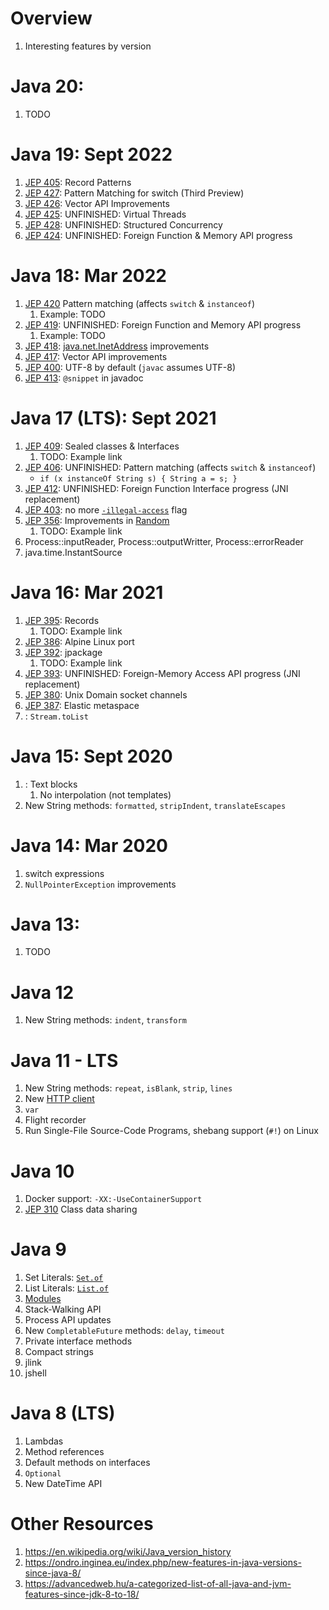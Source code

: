 # Overview
1. Interesting features by version


# Java 20:
1. TODO


# Java 19: Sept 2022
1. [JEP 405](https://openjdk.org/jeps/405):	Record Patterns
1. [JEP 427](https://openjdk.org/jeps/427):	Pattern Matching for switch (Third Preview)
1. [JEP 426](https://openjdk.org/jeps/426):	Vector API Improvements
1. [JEP 425](https://openjdk.org/jeps/425):	UNFINISHED: Virtual Threads
1. [JEP 428](https://openjdk.org/jeps/428):	UNFINISHED: Structured Concurrency
1. [JEP 424](https://openjdk.org/jeps/424):	UNFINISHED: Foreign Function & Memory API progress


# Java 18: Mar 2022
1. [JEP 420](https://openjdk.org/jeps/420) Pattern matching (affects `switch` & `instanceof`)
    1. Example: TODO
1. [JEP 419](https://openjdk.org/jeps/419): UNFINISHED: Foreign Function and Memory API progress
    1. Example: TODO
1. [JEP 418](https://openjdk.org/jeps/418): [java.net.InetAddress](https://docs.oracle.com/en/java/javase/18/docs/api/java.base/java/net/InetAddress.html) improvements
1. [JEP 417](https://openjdk.org/jeps/417): Vector API improvements
1. [JEP 400](https://openjdk.org/jeps/400): UTF-8 by default (`javac` assumes UTF-8)
1. [JEP 413](https://openjdk.org/jeps/413): `@snippet` in javadoc


# Java 17 (LTS): Sept 2021
1. [JEP 409](https://openjdk.org/jeps/409): Sealed classes & Interfaces
    1. TODO: Example link
1. [JEP 406](https://openjdk.org/jeps/406): UNFINISHED: Pattern matching (affects `switch` & `instanceof`)
    - `if (x instanceOf String s) { String a = s; }`
1. [JEP 412](https://openjdk.org/jeps/412): UNFINISHED: Foreign Function Interface progress (JNI replacement)
1. [JEP 403](https://openjdk.org/jeps/403): no more [`-illegal-access`](TODO) flag
1. [JEP 356](https://openjdk.org/jeps/356): Improvements in [Random](TODO)
    1. TODO: Example link
1. Process::inputReader, Process::outputWritter, Process::errorReader
1. java.time.InstantSource


# Java 16: Mar 2021
1. [JEP 395](https://openjdk.org/jeps/395): Records
    1. TODO: Example link
1. [JEP 386](https://openjdk.org/jeps/386): Alpine Linux port
1. [JEP 392](https://openjdk.org/jeps/392): jpackage
    1. TODO: Example link
1. [JEP 393](https://openjdk.org/jeps/393): UNFINISHED: Foreign-Memory Access API progress (JNI replacement)
1. [JEP 380](https://openjdk.org/jeps/380): Unix Domain socket channels
1. [JEP 387](https://openjdk.org/jeps/387): Elastic metaspace
1. [](): `Stream.toList`


# Java 15: Sept 2020
1. [](TODO): Text blocks
    1. No interpolation (not templates)
1. New String methods: `formatted`, `stripIndent`, `translateEscapes`


# Java 14: Mar 2020
1. switch expressions
1. `NullPointerException` improvements


# Java 13:
1. TODO


# Java 12
1. New String methods: `indent`, `transform`


# Java 11 - LTS
1. New String methods: `repeat`, `isBlank`, `strip`, `lines`
1. New [HTTP client](TODO)
1. `var`
1. Flight recorder
1. Run Single-File Source-Code Programs, shebang support (`#!`) on Linux


# Java 10
1. Docker support: `-XX:-UseContainerSupport`
1. [JEP 310](https://openjdk.org/jeps/310) Class data sharing


# Java 9
1. Set Literals: [`Set.of`](TODO)
1. List Literals: [`List.of`](TODO)
1. [Modules](TODO)
1. Stack-Walking API
1. Process API updates
1. New `CompletableFuture` methods: `delay`, `timeout`
1. Private interface methods
1. Compact strings
1. jlink
1. jshell


# Java 8 (LTS)
1. Lambdas
1. Method references
1. Default methods on interfaces
1. `Optional`
1. New DateTime API


# Other Resources
1. https://en.wikipedia.org/wiki/Java_version_history
1. https://ondro.inginea.eu/index.php/new-features-in-java-versions-since-java-8/
1. https://advancedweb.hu/a-categorized-list-of-all-java-and-jvm-features-since-jdk-8-to-18/
